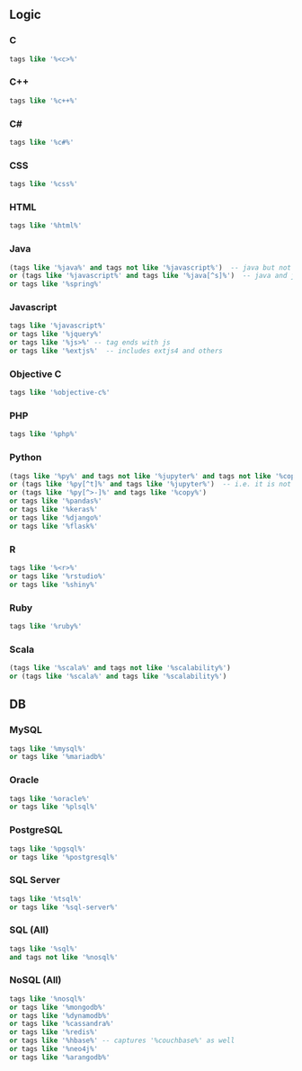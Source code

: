 ## Logic

### C
```sql
tags like '%<c>%'
```

### C++
```sql
tags like '%c++%'
```

### C#
```sql
tags like '%c#%'
```

### CSS
```sql
tags like '%css%'
```

### HTML
```sql
tags like '%html%'
```

### Java
```sql
(tags like '%java%' and tags not like '%javascript%')  -- java but not javascript
or (tags like '%javascript%' and tags like '%java[^s]%')  -- java and javascript
or tags like '%spring%'
```

### Javascript
```sql
tags like '%javascript%' 
or tags like '%jquery%' 
or tags like '%js>%' -- tag ends with js
or tags like '%extjs%'  -- includes extjs4 and others
```

### Objective C
```sql
tags like '%objective-c%'
```

### PHP
```sql
tags like '%php%'
```

### Python
```sql
(tags like '%py%' and tags not like '%jupyter%' and tags not like '%copy%' and tags not like '%Capybara%' ) 
or (tags like '%py[^t]%' and tags like '%jupyter%')  -- i.e. it is not just jupyter, it has something else py-like as well
or (tags like '%py[^>-]%' and tags like '%copy%') 
or tags like '%pandas%'
or tags like '%keras%'
or tags like '%django%'
or tags like '%flask%'
```

### R
```sql
tags like '%<r>%'
or tags like '%rstudio%'
or tags like '%shiny%'
```

### Ruby
```sql
tags like '%ruby%'
```

### Scala
```sql
(tags like '%scala%' and tags not like '%scalability%') 
or (tags like '%scala%' and tags like '%scalability%')
```

## DB

### MySQL
```sql
tags like '%mysql%'
or tags like '%mariadb%'
```

### Oracle
```sql
tags like '%oracle%'
or tags like '%plsql%'
```

### PostgreSQL
```sql
tags like '%pgsql%' 
or tags like '%postgresql%'
```

### SQL Server
```sql
tags like '%tsql%' 
or tags like '%sql-server%'
```

### SQL (All)
```sql
tags like '%sql%' 
and tags not like '%nosql%'
```

### NoSQL (All)
```sql
tags like '%nosql%'
or tags like '%mongodb%'
or tags like '%dynamodb%'
or tags like '%cassandra%'
or tags like '%redis%'
or tags like '%hbase%' -- captures '%couchbase%' as well
or tags like '%neo4j%'
or tags like '%arangodb%'
```




